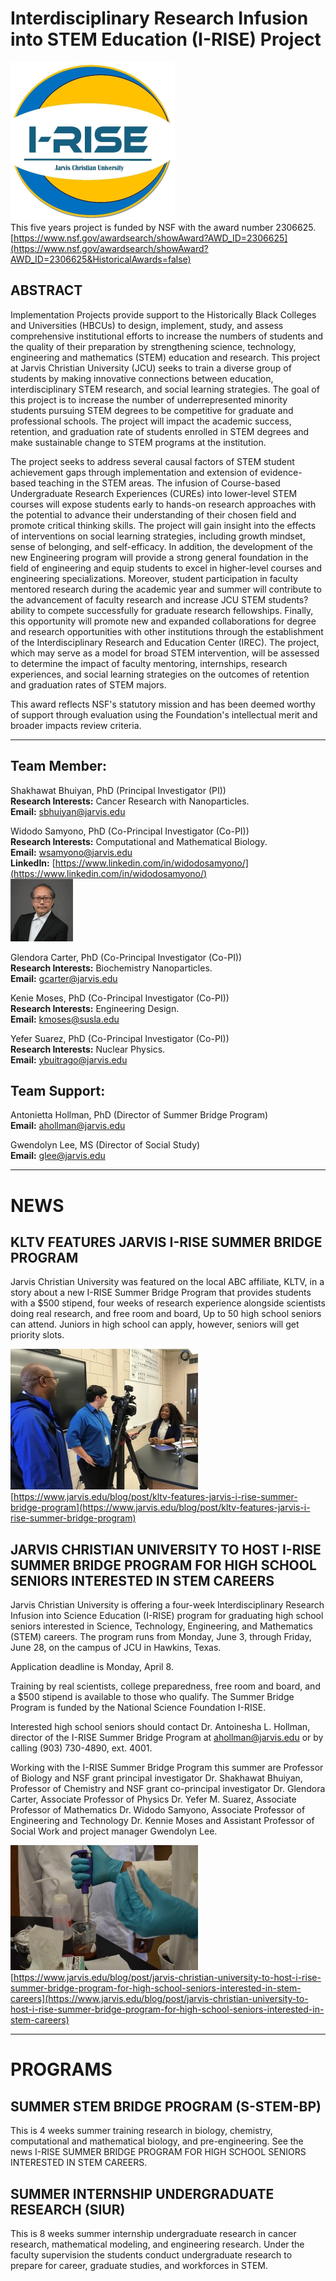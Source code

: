 # Interdisciplinary Research Infusion into STEM Education (I-RISE) Project
![image](imgs/I-RISE-Logo2smallest.png)         
This five years project is funded by NSF with the award number 2306625.
[https://www.nsf.gov/awardsearch/showAward?AWD_ID=2306625](https://www.nsf.gov/awardsearch/showAward?AWD_ID=2306625&HistoricalAwards=false)

## ABSTRACT

Implementation Projects provide support to the Historically Black Colleges and Universities (HBCUs) to design, implement, study, and assess comprehensive institutional efforts to increase the numbers of students and the quality of their preparation by strengthening science, technology, engineering and mathematics (STEM) education and research. This project at Jarvis Christian University (JCU) seeks to train a diverse group of students by making innovative connections between education, interdisciplinary STEM research, and social learning strategies. The goal of this project is to increase the number of underrepresented minority students pursuing STEM degrees to be competitive for graduate and professional schools. The project will impact the academic success, retention, and graduation rate of students enrolled in STEM degrees and make sustainable change to STEM programs at the institution.

The project seeks to address several causal factors of STEM student achievement gaps through implementation and extension of evidence-based teaching in the STEM areas. The infusion of Course-based Undergraduate Research Experiences (CUREs) into lower-level STEM courses will expose students early to hands-on research approaches with the potential to advance their understanding of their chosen field and promote critical thinking skills. The project will gain insight into the effects of interventions on social learning strategies, including growth mindset, sense of belonging, and self-efficacy. In addition, the development of the new Engineering program will provide a strong general foundation in the field of engineering and equip students to excel in higher-level courses and engineering specializations. Moreover, student participation in faculty mentored research during the academic year and summer will contribute to the advancement of faculty research and increase JCU STEM students? ability to compete successfully for graduate research fellowships. Finally, this opportunity will promote new and expanded collaborations for degree and research opportunities with other institutions through the establishment of the Interdisciplinary Research and Education Center (IREC). The project, which may serve as a model for broad STEM intervention, will be assessed to determine the impact of faculty mentoring, internships, research experiences, and social learning strategies on the outcomes of retention and graduation rates of STEM majors.

This award reflects NSF's statutory mission and has been deemed worthy of support through evaluation using the Foundation's intellectual merit and broader impacts review criteria.

---

## Team Member:

Shakhawat Bhuiyan, PhD (Principal Investigator (PI))        
**Research Interests:** Cancer Research with Nanoparticles.                               
**Email:** [sbhuiyan@jarvis.edu](mailto:sbhuiyan@jarvis.edu)

Widodo Samyono, PhD (Co-Principal Investigator (Co-PI))                                       
**Research Interests:** Computational and Mathematical Biology.                           
**Email:** [wsamyono@jarvis.edu](mailto:wsamyono@jarvis.edu)                                          
**LinkedIn:** [https://www.linkedin.com/in/widodosamyono/](https://www.linkedin.com/in/widodosamyono/)                                                     
![image](imgs/widodo.png)

Glendora Carter, PhD (Co-Principal Investigator (Co-PI))              
**Research Interests:** Biochemistry Nanoparticles.                        
**Email:** [gcarter@jarvis.edu](mailto:gcarter@jarvis.edu)

Kenie Moses, PhD (Co-Principal Investigator (Co-PI))  
**Research Interests:** Engineering Design.                                      
**Email:** [kmoses@susla.edu](mailto:kmoses@susla.edu)

Yefer Suarez, PhD (Co-Principal Investigator (Co-PI))                        
**Research Interests:** Nuclear Physics.                            
**Email:** [ybuitrago@jarvis.edu](mailto:ybuitrago@jarvis.edu)

## Team Support:         

Antonietta Hollman, PhD (Director of Summer Bridge Program)            
**Email:** [ahollman@jarvis.edu](mailto:ahollman@jarvis.edu)

Gwendolyn Lee, MS (Director of Social Study)                                        
**Email:** [glee@jarvis.edu](mailto:glee@jarvis.edu)

------

# NEWS

## KLTV FEATURES JARVIS I-RISE SUMMER BRIDGE PROGRAM
Jarvis Christian University was featured on the local ABC affiliate, KLTV, in a story about a new I-RISE Summer Bridge Program that provides students with a $500 stipend, four weeks of research experience alongside scientists doing real research, and free room and board, Up to 50 high school seniors can attend.  Juniors in high school can apply, however, seniors will get priority slots. 
                                                                  
![image](imgs/kltvphoto1.jpg)                                                                 
[https://www.jarvis.edu/blog/post/kltv-features-jarvis-i-rise-summer-bridge-program](https://www.jarvis.edu/blog/post/kltv-features-jarvis-i-rise-summer-bridge-program)

## JARVIS CHRISTIAN UNIVERSITY TO HOST I-RISE SUMMER BRIDGE PROGRAM FOR HIGH SCHOOL SENIORS INTERESTED IN STEM CAREERS
Jarvis Christian University is offering a four-week Interdisciplinary Research Infusion into Science Education (I-RISE) program for graduating high school seniors interested in Science, Technology, Engineering, and Mathematics (STEM) careers.  The program runs from Monday, June 3, through Friday, June 28, on the campus of JCU in Hawkins, Texas.

Application deadline is Monday, April 8.

Training by real scientists, college preparedness, free room and board, and a $500 stipend is available to those who qualify. The Summer Bridge Program is funded by the National Science Foundation I-RISE. 

Interested high school seniors should contact Dr. Antoinesha L. Hollman, director of the I-RISE Summer Bridge Program at ahollman@jarvis.edu or by calling (903) 730-4890, ext. 4001.

Working with the I-RISE Summer Bridge Program this summer are Professor of Biology and NSF grant principal investigator Dr. Shakhawat Bhuiyan, Professor of Chemistry and NSF grant co-principal investigator Dr. Glendora Carter, Associate Professor of Physics Dr. Yefer M. Suarez, Associate Professor of Mathematics Dr. Widodo Samyono, Associate Professor of Engineering and Technology Dr. Kennie Moses and Assistant Professor of Social Work and project manager Gwendolyn Lee.

![image](imgs/labbiophoto1.jpg)                                                                      
[https://www.jarvis.edu/blog/post/jarvis-christian-university-to-host-i-rise-summer-bridge-program-for-high-school-seniors-interested-in-stem-careers](https://www.jarvis.edu/blog/post/jarvis-christian-university-to-host-i-rise-summer-bridge-program-for-high-school-seniors-interested-in-stem-careers)

-----------

# PROGRAMS

## SUMMER STEM BRIDGE PROGRAM (S-STEM-BP) 
This is 4 weeks summer training research in biology, chemistry, computational and mathematical biology, and pre-engineering. See the news I-RISE SUMMER BRIDGE PROGRAM FOR HIGH SCHOOL SENIORS INTERESTED IN STEM CAREERS.  

## SUMMER INTERNSHIP UNDERGRADUATE RESEARCH (SIUR)
This is 8 weeks summer internship undergraduate research in cancer research, mathematical modeling, and engineering research. Under the faculty supervision the students conduct undergraduate research to prepare for career, graduate studies, and workforces in STEM.    
